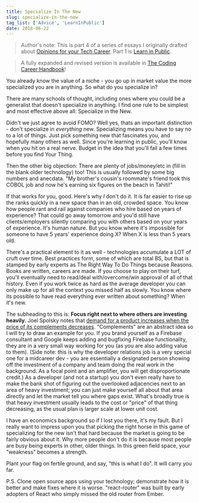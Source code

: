 ```yaml
---
title: Specialize In The New
slug: specialize-in-the-new
tag_list: ['Advice', 'LearnInPublic']
date: 2018-06-22
---
```


> Author's note: This is part 4 of a series of essays I originally drafted about [Opinions for your Tech Career](https://gist.github.com/sw-yx/9720bd4a30606ca3ffb8d407113c0fe5). Part 1 is [Learn in Public](https://www.swyx.io/learn-in-public/).

> A fully expanded and revised version is available in [The Coding Career Handbook](https://www.learninpublic.org/)!

You already know the value of a niche - you go up in market value the more specialized you are in anything. So what do you specialize in?

There are many schools of thought, including ones where you could be a generalist that doesn't specialize in anything. I find one rule to be simplest and most effective above all: Specialize in the New.

Didn't we just agree to avoid FOMO? Well yes, thats an important distinction - don't specialize in _everything_ new. Specializing means you have to say no to a lot of things. Just pick something new that fascinates you, and hopefully many others as well. Since you're learning in public, you'll know when you hit on a real nerve. Budget in the idea that you'll fail a few times before you find Your Thing.

Then the other big objection: There are plenty of jobs/money/etc in (fill in the blank older technology) too! This is usually followed by some big numbers and anecdata. "My brother's cousin's roommate's friend took this COBOL job and now he's earning six figures on the beach in Tahiti!"

If that works for you, good. Here's why _I_ don't do it. It is far easier to rise up the ranks quickly in a new space than in an old, crowded space. You know how people rant and rail against companies who hire based on years of experience? That could go away tomorrow and you'd still have clients/employers silently comparing you with others based on your years of experience. It's human nature. But you know where it's impossible for someone to have 5 years' experience doing X? When X is less than 5 years old.

There's a practical element to it as well - technologies accumulate a LOT of cruft over time. Best practices form, some of which are total BS, but that is stamped by early experts as The Right Way To Do Things because Reasons. Books are written, careers are made. If you choose to play on their turf, you'll eventually need to read/deal with/overcome/win approval of all of that history. Even if you work twice as hard as the average developer you can only make up for all the context you missed half as slowly. You know where its possible to have read everything ever written about something? When it's new.

The subheading to this is: **Focus right next to where others are investing heavily.** Joel Spolsky notes that [demand for a product increases when the price of its complements decreases](https://www.joelonsoftware.com/2002/06/12/strategy-letter-v/). "Complements" are an abstract idea so I will try to draw an example for you. If you brand yourself as a Firebase consultant and Google keeps adding and bugfixing Firebase functionality, they are in a very small way working for you (as you are also adding value to them). (Side note: this is why the developer relations job is a very special one for a midcareer dev - you are essentially a designated person showing off the investment of a company and team doing the real work in the background. As a focal point and an amplifier, you will get disproportionate credit.) As a developer (and not a startup) you don't even really have to make the bank shot of figuring out the overlooked adjacencies next to an area of heavy investment; you can just make yourself all about that area directly and let the market tell you where gaps exist. What's broadly true is that heavy investment usually leads to the cost or "price" of that thing decreasing, as the usual plan is larger scale at lower unit cost.

I have an economics background so if I lost you there, it's my fault. But I really want to impress upon you that picking the right horse in this game of specializing for the new isn't that hard because the market is going to be fairly obvious about it. Why more people don't do it is because most people are busy being experts in other, older things. In this green field space, your "weakness" becomes a strength.

Plant your flag on fertile ground, and say, "this is what I do". It will carry you far.

P.S. Clone open source apps using your technology; demonstrate how it is better and make fixes where it is worse. "react-router" was built by early adopters of React who simply missed the old router from Ember.
